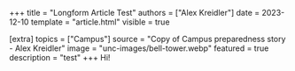 +++
title = "Longform Article Test"
authors = ["Alex Kreidler"]
date = 2023-12-10
template = "article.html"
visible = true

[extra]
topics = ["Campus"]
source = "Copy of Campus preparedness story - Alex Kreidler"
image = "unc-images/bell-tower.webp"
featured = true
description = "test"
+++
Hi!
